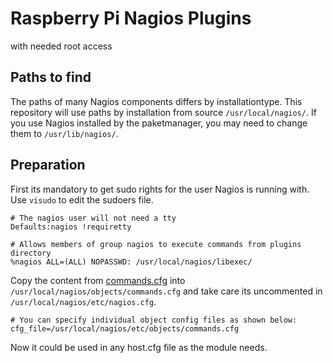 # Raspberry Pi Nagios Plugins

with needed root access

## Paths to find

The paths of many Nagios components differs by installationtype. This repository will use paths by installation from source <code>/usr/local/nagios/</code>. If you use Nagios installed by the paketmanager, you may need to change them to <code>/usr/lib/nagios/</code>.

## Preparation

First its mandatory to get sudo rights for the user Nagios is running with. Use <code>visudo</code> to edit the sudoers file.

```
# The nagios user will not need a tty
Defaults:nagios !requiretty
 
# Allows members of group nagios to execute commands from plugins directory
%nagios ALL=(ALL) NOPASSWD: /usr/local/nagios/libexec/
```

Copy the content from [commands.cfg](root/commands.cfg) into <code>/usr/local/nagios/objects/commands.cfg</code> and take care its uncommented in <code>/usr/local/nagios/etc/nagios.cfg</code>.

```
# You can specify individual object config files as shown below:
cfg_file=/usr/local/nagios/etc/objects/commands.cfg
```

Now it could be used in any host.cfg file as the module needs.
